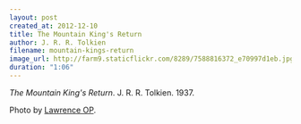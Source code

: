 ```yaml
---
layout: post
created_at: 2012-12-10
title: The Mountain King's Return
author: J. R. R. Tolkien
filename: mountain-kings-return
image_url: http://farm9.staticflickr.com/8289/7588816372_e70997d1eb.jpg
duration: "1:06"
---
```


_The Mountain King's Return_.  J. R. R. Tolkien.  1937.

Photo by [Lawrence OP](http://www.flickr.com/photos/paullew/7588816372/).
